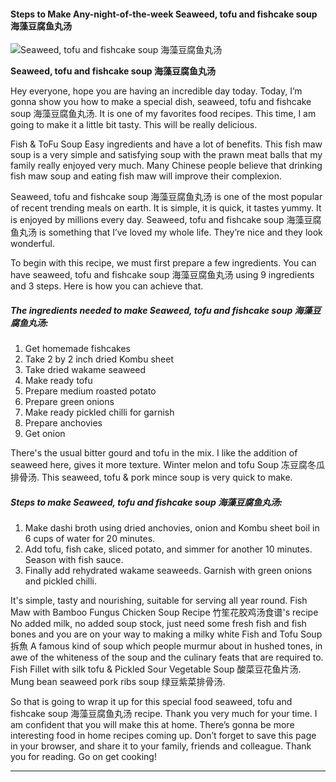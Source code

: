             

#### Steps to Make Any-night-of-the-week Seaweed, tofu and fishcake soup 海藻豆腐鱼丸汤

![Seaweed, tofu and fishcake soup 海藻豆腐鱼丸汤](https://img-global.cpcdn.com/recipes/52a5f447a7220bd3/751x532cq70/seaweed-tofu-and-fishcake-soup-%e6%b5%b7%e8%97%bb%e8%b1%86%e8%85%90%e9%b1%bc%e4%b8%b8%e6%b1%a4-recipe-main-photo.jpg)

**Seaweed, tofu and fishcake soup 海藻豆腐鱼丸汤**

Hey everyone, hope you are having an incredible day today. Today, I’m gonna show you how to make a special dish, seaweed, tofu and fishcake soup 海藻豆腐鱼丸汤. It is one of my favorites food recipes. This time, I am going to make it a little bit tasty. This will be really delicious.

Fish & ToFu Soup Easy ingredients and have a lot of benefits. This fish maw soup is a very simple and satisfying soup with the prawn meat balls that my family really enjoyed very much. Many Chinese people believe that drinking fish maw soup and eating fish maw will improve their complexion.

Seaweed, tofu and fishcake soup 海藻豆腐鱼丸汤 is one of the most popular of recent trending meals on earth. It is simple, it is quick, it tastes yummy. It is enjoyed by millions every day. Seaweed, tofu and fishcake soup 海藻豆腐鱼丸汤 is something that I’ve loved my whole life. They’re nice and they look wonderful.

To begin with this recipe, we must first prepare a few ingredients. You can have seaweed, tofu and fishcake soup 海藻豆腐鱼丸汤 using 9 ingredients and 3 steps. Here is how you can achieve that.

##### The ingredients needed to make Seaweed, tofu and fishcake soup 海藻豆腐鱼丸汤:

1.  Get homemade fishcakes
2.  Take 2 by 2 inch dried Kombu sheet
3.  Take dried wakame seaweed
4.  Make ready tofu
5.  Prepare medium roasted potato
6.  Prepare green onions
7.  Make ready pickled chilli for garnish
8.  Prepare anchovies
9.  Get onion

There's the usual bitter gourd and tofu in the mix. I like the addition of seaweed here, gives it more texture. Winter melon and tofu Soup 冻豆腐冬瓜排骨汤. This seaweed, tofu & pork mince soup is very quick to make.

##### Steps to make Seaweed, tofu and fishcake soup 海藻豆腐鱼丸汤:

1.  Make dashi broth using dried anchovies, onion and Kombu sheet boil in 6 cups of water for 20 minutes.
2.  Add tofu, fish cake, sliced potato, and simmer for another 10 minutes. Season with fish sauce.
3.  Finally add rehydrated wakame seaweeds. Garnish with green onions and pickled chilli.

It's simple, tasty and nourishing, suitable for serving all year round. Fish Maw with Bamboo Fungus Chicken Soup Recipe 竹笙花胶鸡汤食谱's recipe No added milk, no added soup stock, just need some fresh fish and fish bones and you are on your way to making a milky white Fish and Tofu Soup 拆魚 A famous kind of soup which people murmur about in hushed tones, in awe of the whiteness of the soup and the culinary feats that are required to. Fish Fillet with silk tofu & Pickled Sour Vegetable Soup 酸菜豆花鱼片汤. Mung bean seaweed pork ribs soup 绿豆紫菜排骨汤.

So that is going to wrap it up for this special food seaweed, tofu and fishcake soup 海藻豆腐鱼丸汤 recipe. Thank you very much for your time. I am confident that you will make this at home. There’s gonna be more interesting food in home recipes coming up. Don’t forget to save this page in your browser, and share it to your family, friends and colleague. Thank you for reading. Go on get cooking!

* * *